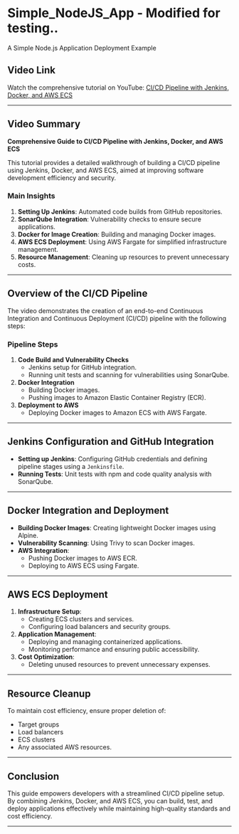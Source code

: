 # Simple_NodeJS_App - Modified for testing..
A Simple Node.js Application Deployment Example

## Video Link
Watch the comprehensive tutorial on YouTube: [CI/CD Pipeline with Jenkins, Docker, and AWS ECS](https://www.youtube.com/watch?v=uGWF3meicAk&t=1827s)

---

## Video Summary
**Comprehensive Guide to CI/CD Pipeline with Jenkins, Docker, and AWS ECS**

This tutorial provides a detailed walkthrough of building a CI/CD pipeline using Jenkins, Docker, and AWS ECS, aimed at improving software development efficiency and security.

### **Main Insights**
1. **Setting Up Jenkins**: Automated code builds from GitHub repositories.
2. **SonarQube Integration**: Vulnerability checks to ensure secure applications.
3. **Docker for Image Creation**: Building and managing Docker images.
4. **AWS ECS Deployment**: Using AWS Fargate for simplified infrastructure management.
5. **Resource Management**: Cleaning up resources to prevent unnecessary costs.

---

## Overview of the CI/CD Pipeline
The video demonstrates the creation of an end-to-end Continuous Integration and Continuous Deployment (CI/CD) pipeline with the following steps:

### **Pipeline Steps**
1. **Code Build and Vulnerability Checks**
   - Jenkins setup for GitHub integration.
   - Running unit tests and scanning for vulnerabilities using SonarQube.
2. **Docker Integration**
   - Building Docker images.
   - Pushing images to Amazon Elastic Container Registry (ECR).
3. **Deployment to AWS**
   - Deploying Docker images to Amazon ECS with AWS Fargate.

---

## Jenkins Configuration and GitHub Integration
- **Setting up Jenkins**: Configuring GitHub credentials and defining pipeline stages using a `Jenkinsfile`.
- **Running Tests**: Unit tests with npm and code quality analysis with SonarQube.

---

## Docker Integration and Deployment
- **Building Docker Images**: Creating lightweight Docker images using Alpine.
- **Vulnerability Scanning**: Using Trivy to scan Docker images.
- **AWS Integration**:
  - Pushing Docker images to AWS ECR.
  - Deploying to AWS ECS using Fargate.

---

## AWS ECS Deployment
1. **Infrastructure Setup**:
   - Creating ECS clusters and services.
   - Configuring load balancers and security groups.
2. **Application Management**:
   - Deploying and managing containerized applications.
   - Monitoring performance and ensuring public accessibility.
3. **Cost Optimization**:
   - Deleting unused resources to prevent unnecessary expenses.

---

## Resource Cleanup
To maintain cost efficiency, ensure proper deletion of:
- Target groups
- Load balancers
- ECS clusters
- Any associated AWS resources.

---

## Conclusion
This guide empowers developers with a streamlined CI/CD pipeline setup. By combining Jenkins, Docker, and AWS ECS, you can build, test, and deploy applications effectively while maintaining high-quality standards and cost efficiency.

---
